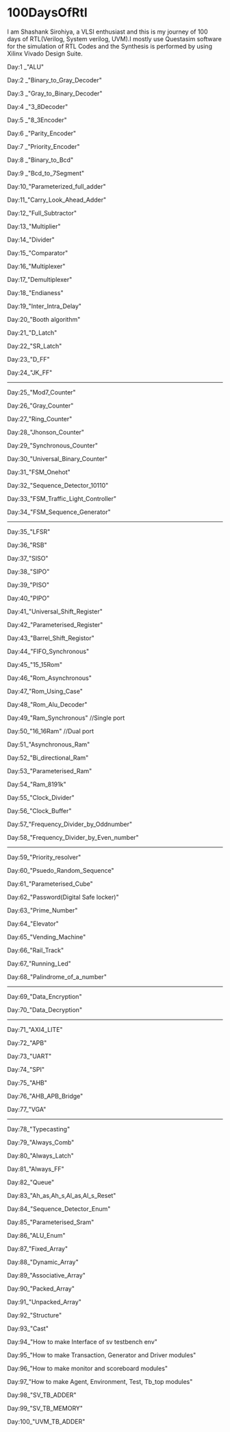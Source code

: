 # 100DaysOfRtl
I am Shashank Sirohiya, a VLSI enthusiast and this is my journey of 100 days of RTL(Verilog, System verilog, UVM).I mostly use Questasim software for the simulation of RTL Codes and the Synthesis is performed by using Xilinx Vivado Design Suite.

Day:1 _"ALU"

Day:2 _"Binary_to_Gray_Decoder"

Day:3 _"Gray_to_Binary_Decoder"

Day:4 _"3_8Decoder"

Day:5 _"8_3Encoder"

Day:6 _"Parity_Encoder"

Day:7 _"Priority_Encoder"

Day:8 _"Binary_to_Bcd"

Day:9 _"Bcd_to_7Segment"

Day:10_"Parameterized_full_adder"

Day:11_"Carry_Look_Ahead_Adder"

Day:12_"Full_Subtractor"

Day:13_"Multiplier"

Day:14_"Divider"

Day:15_"Comparator"

Day:16_"Multiplexer"

Day:17_"Demultiplexer"

Day:18_"Endianess"

Day:19_"Inter_Intra_Delay"

Day:20_"Booth algorithm"

Day:21_"D_Latch"

Day:22_"SR_Latch"

Day:23_"D_FF"

Day:24_"JK_FF"

-----------------------------------------------
Day:25_"Mod7_Counter"

Day:26_"Gray_Counter"

Day:27_"Ring_Counter"

Day:28_"Jhonson_Counter"

Day:29_"Synchronous_Counter"

Day:30_"Universal_Binary_Counter"

Day:31_"FSM_Onehot"

Day:32_"Sequence_Detector_10110"

Day:33_"FSM_Traffic_Light_Controller"

Day:34_"FSM_Sequence_Generator"

----------------------------------------------
Day:35_"LFSR"

Day:36_"RSB"

Day:37_"SISO"

Day:38_"SIPO"

Day:39_"PISO"

Day:40_"PIPO"

Day:41_"Universal_Shift_Register"

Day:42_"Parameterised_Register"

Day:43_"Barrel_Shift_Registor"

Day:44_"FIFO_Synchronous"

Day:45_"15_15Rom"

Day:46_"Rom_Asynchronous"

Day:47_"Rom_Using_Case"

Day:48_"Rom_Alu_Decoder"

Day:49_"Ram_Synchronous"  //Single port

Day:50_"16_16Ram"  //Dual port

Day:51_"Asynchronous_Ram"

Day:52_"Bi_directional_Ram"

Day:53_"Parameterised_Ram"

Day:54_"Ram_8191k"

Day:55_"Clock_Divider"

Day:56_"Clock_Buffer"

Day:57_"Frequency_Divider_by_Oddnumber"

Day:58_"Frequency_Divider_by_Even_number"

------------------------------------------------
Day:59_"Priority_resolver"

Day:60_"Psuedo_Random_Sequence"

Day:61_"Parameterised_Cube"

Day:62_"Password(Digital Safe locker)"

Day:63_"Prime_Number"

Day:64_"Elevator"

Day:65_"Vending_Machine"

Day:66_"Rail_Track"

Day:67_"Running_Led" 

Day:68_"Palindrome_of_a_number"

--------------------------------------------
Day:69_"Data_Encryption"

Day:70_"Data_Decryption"

-------------------------------------------
Day:71_"AXI4_LITE"

Day:72_"APB"

Day:73_"UART"

Day:74_"SPI"

Day:75_"AHB"

Day:76_"AHB_APB_Bridge"

Day:77_"VGA"

--------------------------------------------
Day:78_"Typecasting"

Day:79_"Always_Comb"

Day:80_"Always_Latch"

Day:81_"Always_FF"

Day:82_"Queue"

Day:83_"Ah_as,Ah_s,Al_as,Al_s_Reset"

Day:84_"Sequence_Detector_Enum"

Day:85_"Parameterised_Sram"

Day:86_"ALU_Enum"

Day:87_"Fixed_Array"

Day:88_"Dynamic_Array"    

Day:89_"Associative_Array" 

Day:90_"Packed_Array" 

Day:91_"Unpacked_Array"   

Day:92_"Structure" 

Day:93_"Cast"   

Day:94_"How to make Interface of sv testbench env" 

Day:95_"How to make Transaction, Generator and Driver modules" 

Day:96_"How to make monitor and scoreboard modules" 

Day:97_"How to make Agent, Environment, Test, Tb_top modules" 

Day:98_"SV_TB_ADDER"

Day:99_"SV_TB_MEMORY"

Day:100_"UVM_TB_ADDER"

